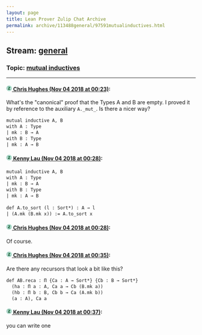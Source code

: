 ```yaml
---
layout: page
title: Lean Prover Zulip Chat Archive 
permalink: archive/113488general/97591mutualinductives.html
---
```


## Stream: [general](index.html)
### Topic: [mutual inductives](97591mutualinductives.html)

---

#### [![Click to go to Zulip](../../assets/img/zulip2.png) Chris Hughes (Nov 04 2018 at 00:23)](https://leanprover.zulipchat.com/#narrow/stream/113488-general/topic/mutual%20inductives/near/137132804):
What's the "canonical" proof that the Types A and B are empty. I proved it by reference to the auxiliary `A._mut_`. Is there a nicer way?
```lean
mutual inductive A, B
with A : Type
| mk : B → A
with B : Type
| mk : A → B
```

#### [![Click to go to Zulip](../../assets/img/zulip2.png) Kenny Lau (Nov 04 2018 at 00:28)](https://leanprover.zulipchat.com/#narrow/stream/113488-general/topic/mutual%20inductives/near/137132957):
```lean
mutual inductive A, B
with A : Type
| mk : B → A
with B : Type
| mk : A → B

def A.to_sort (l : Sort*) : A → l
| (A.mk (B.mk x)) := A.to_sort x
```

#### [![Click to go to Zulip](../../assets/img/zulip2.png) Chris Hughes (Nov 04 2018 at 00:28)](https://leanprover.zulipchat.com/#narrow/stream/113488-general/topic/mutual%20inductives/near/137132960):
Of course.

#### [![Click to go to Zulip](../../assets/img/zulip2.png) Chris Hughes (Nov 04 2018 at 00:35)](https://leanprover.zulipchat.com/#narrow/stream/113488-general/topic/mutual%20inductives/near/137133128):
Are there any recursors that look a bit like this?
```lean
def AB.reca : Π {Ca : A → Sort*} {Cb : B → Sort*} 
  (ha : Π a : A, Ca a → Cb (B.mk a))
  (hb : Π b : B, Cb b → Ca (A.mk b))
  (a : A), Ca a
```

#### [![Click to go to Zulip](../../assets/img/zulip2.png) Kenny Lau (Nov 04 2018 at 00:37)](https://leanprover.zulipchat.com/#narrow/stream/113488-general/topic/mutual%20inductives/near/137133175):
you can write one

